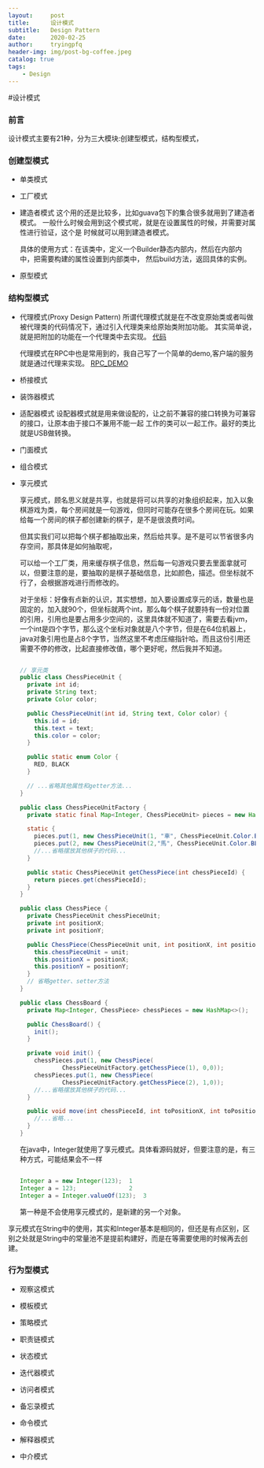 ```yaml
---
layout:     post
title:      设计模式
subtitle:   Design Pattern
date:       2020-02-25
author:     tryingpfq
header-img: img/post-bg-coffee.jpeg
catalog: true
tags:
    - Design
---
```


#设计模式

### 前言
设计模式主要有21种，分为三大模块:创建型模式，结构型模式，

### 创建型模式

* 单类模式

* 工厂模式

* 建造者模式
    这个用的还是比较多，比如guava包下的集合很多就用到了建造者模式。
    一般什么时候会用到这个模式呢，就是在设置属性的时候，并需要对属性进行验证，这个是
    时候就可以用到建造者模式。
    
    具体的使用方式：在该类中，定义一个Builder静态内部内，然后在内部内中，把需要构建的属性设置到内部类中，
    然后build方法，返回具体的实例。
* 原型模式

### 结构型模式

* 代理模式(Proxy Design Pattern)
    所谓代理模式就是在不改变原始类或者叫做被代理类的代码情况下，通过引入代理类来给原始类附加功能。
    其实简单说，就是把附加的功能在一个代理类中去实现。
    [代码](https://github.com/tryingpfq/dayPractice/tree/master/src/main/java/com/tryingpfq/proxy)

    代理模式在RPC中也是常用到的，我自己写了一个简单的demo,客户端的服务就是通过代理来实现。
    [RPC_DEMO](https://github.com/tryingpfq/rpc_demo)
    
* 桥接模式

* 装饰器模式

* 适配器模式
   设配器模式就是用来做设配的，让之前不兼容的接口转换为可兼容的接口，让原本由于接口不兼用不能一起
   工作的类可以一起工作。最好的类比就是USB做转换。
   
* 门面模式

* 组合模式

* 享元模式

   享元模式，顾名思义就是共享，也就是将可以共享的对象组织起来，加入以象棋游戏为类，每个房间就是一句游戏，但同时可能存在很多个房间在玩。如果给每一个房间的棋子都创建新的棋子，是不是很浪费时间。

   但其实我们可以把每个棋子都抽取出来，然后给共享。是不是可以节省很多内存空间，那具体是如何抽取呢，

   可以给一个工厂类，用来缓存棋子信息，然后每一句游戏只要去里面拿就可以，但要注意的是，要抽取的是棋子基础信息，比如颜色，描述。但坐标就不行了，会根据游戏进行而修改的。

   对于坐标：好像有点新的认识，其实想想，加入要设置成享元的话，数量也是固定的，加入就90个，但坐标就两个int，那么每个棋子就要持有一份对位置的引用，引用也是要占用多少空间的，这里具体就不知道了，需要去看jvm，一个int是四个字节，那么这个坐标对象就是八个字节，但是在64位机器上，java对象引用也是占8个字节，当然这里不考虑压缩指针哈。而且这份引用还需要不停的修改，比起直接修改值，哪个更好呢，然后我并不知道。

   ~~~java
   
   // 享元类
   public class ChessPieceUnit {
     private int id;
     private String text;
     private Color color;
   
     public ChessPieceUnit(int id, String text, Color color) {
       this.id = id;
       this.text = text;
       this.color = color;
     }
   
     public static enum Color {
       RED, BLACK
     }
   
     // ...省略其他属性和getter方法...
   }
   
   public class ChessPieceUnitFactory {
     private static final Map<Integer, ChessPieceUnit> pieces = new HashMap<>();
   
     static {
       pieces.put(1, new ChessPieceUnit(1, "車", ChessPieceUnit.Color.BLACK));
       pieces.put(2, new ChessPieceUnit(2,"馬", ChessPieceUnit.Color.BLACK));
       //...省略摆放其他棋子的代码...
     }
   
     public static ChessPieceUnit getChessPiece(int chessPieceId) {
       return pieces.get(chessPieceId);
     }
   }
   
   public class ChessPiece {
     private ChessPieceUnit chessPieceUnit;
     private int positionX;
     private int positionY;
   
     public ChessPiece(ChessPieceUnit unit, int positionX, int positionY) {
       this.chessPieceUnit = unit;
       this.positionX = positionX;
       this.positionY = positionY;
     }
     // 省略getter、setter方法
   }
   
   public class ChessBoard {
     private Map<Integer, ChessPiece> chessPieces = new HashMap<>();
   
     public ChessBoard() {
       init();
     }
   
     private void init() {
       chessPieces.put(1, new ChessPiece(
               ChessPieceUnitFactory.getChessPiece(1), 0,0));
       chessPieces.put(1, new ChessPiece(
               ChessPieceUnitFactory.getChessPiece(2), 1,0));
       //...省略摆放其他棋子的代码...
     }
   
     public void move(int chessPieceId, int toPositionX, int toPositionY) {
       //...省略...
     }
   }
   ~~~

     在java中，Integer就使用了享元模式。具体看源码就好，但要注意的是，有三种方式，可能结果会不一样

   ~~~java
   
   Integer a = new Integer(123);  1
   Integer a = 123;               2
   Integer a = Integer.valueOf(123);  3
   ~~~

   第一种是不会使用享元模式的，是新建的另一个对象。



​		享元模式在String中的使用，其实和Integer基本是相同的，但还是有点区别，区别之处就是String中的常量池不是提前构建好，而是在等需要使用的时候再去创建。



### 行为型模式

* 观察这模式

* 模板模式

* 策略模式

* 职责链模式

* 状态模式

* 迭代器模式

* 访问者模式

* 备忘录模式

* 命令模式

* 解释器模式

* 中介模式

  